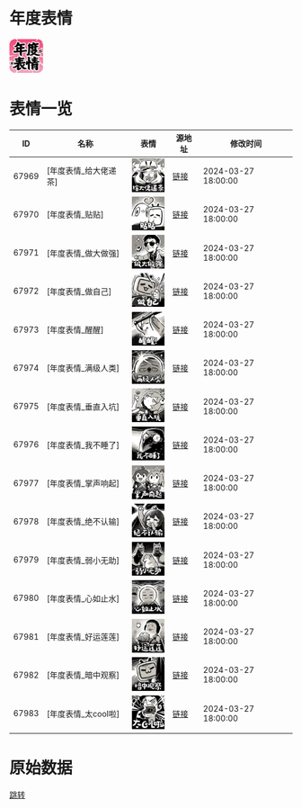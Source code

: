 # 年度表情

<img src="./cover.png" height="60" alt="cover" />

# 表情一览

|ID|名称|表情|源地址|修改时间|
|----|----|----|----|----|
|67969|[年度表情_给大佬递茶]|<img src="./pic/067969_%5B年度表情_给大佬递茶%5D.png" height="60" alt="给大佬递茶"/>|[链接](https://i0.hdslb.com/bfs/garb/c15e36d59ab778f7c43d15086b10db2a0b05949c.png)|2024-03-27 18:00:00|
|67970|[年度表情_贴贴]|<img src="./pic/067970_%5B年度表情_贴贴%5D.png" height="60" alt="贴贴"/>|[链接](https://i0.hdslb.com/bfs/garb/9e7815347def72c8093086510a23712200d1ca6f.png)|2024-03-27 18:00:00|
|67971|[年度表情_做大做强]|<img src="./pic/067971_%5B年度表情_做大做强%5D.png" height="60" alt="做大做强"/>|[链接](https://i0.hdslb.com/bfs/garb/504b71a5f688f11849745b000b2c8c1d2f1ce85b.png)|2024-03-27 18:00:00|
|67972|[年度表情_做自己]|<img src="./pic/067972_%5B年度表情_做自己%5D.png" height="60" alt="做自己"/>|[链接](https://i0.hdslb.com/bfs/garb/1c862e985d5131a92e93f21a5aced7cdcc708da1.png)|2024-03-27 18:00:00|
|67973|[年度表情_醒醒]|<img src="./pic/067973_%5B年度表情_醒醒%5D.png" height="60" alt="醒醒"/>|[链接](https://i0.hdslb.com/bfs/garb/bbce434d4eb94829ae047a7f054d6e0073f9bc4a.png)|2024-03-27 18:00:00|
|67974|[年度表情_满级人类]|<img src="./pic/067974_%5B年度表情_满级人类%5D.png" height="60" alt="满级人类"/>|[链接](https://i0.hdslb.com/bfs/garb/594d89c0111b7acb076b0765b14905d76528ad02.png)|2024-03-27 18:00:00|
|67975|[年度表情_垂直入坑]|<img src="./pic/067975_%5B年度表情_垂直入坑%5D.png" height="60" alt="垂直入坑"/>|[链接](https://i0.hdslb.com/bfs/garb/4c876d7027872435abd9afee3b28abff1cd278e0.png)|2024-03-27 18:00:00|
|67976|[年度表情_我不睡了]|<img src="./pic/067976_%5B年度表情_我不睡了%5D.png" height="60" alt="我不睡了"/>|[链接](https://i0.hdslb.com/bfs/garb/5f47e62c38f44d865c6610f7bdca1bf180036933.png)|2024-03-27 18:00:00|
|67977|[年度表情_掌声响起]|<img src="./pic/067977_%5B年度表情_掌声响起%5D.png" height="60" alt="掌声响起"/>|[链接](https://i0.hdslb.com/bfs/garb/91ca1bdfc0ab84a0a8f4656e80e326ac057f452b.png)|2024-03-27 18:00:00|
|67978|[年度表情_绝不认输]|<img src="./pic/067978_%5B年度表情_绝不认输%5D.png" height="60" alt="绝不认输"/>|[链接](https://i0.hdslb.com/bfs/garb/ef15f3b287fa14a289eba232d1edc313b318c277.png)|2024-03-27 18:00:00|
|67979|[年度表情_弱小无助]|<img src="./pic/067979_%5B年度表情_弱小无助%5D.png" height="60" alt="弱小无助"/>|[链接](https://i0.hdslb.com/bfs/garb/51df6b9c823b164cdab77d942790c42377288750.png)|2024-03-27 18:00:00|
|67980|[年度表情_心如止水]|<img src="./pic/067980_%5B年度表情_心如止水%5D.png" height="60" alt="心如止水"/>|[链接](https://i0.hdslb.com/bfs/garb/24d372983850c3ecd4fe30b52edec89a924b6cb7.png)|2024-03-27 18:00:00|
|67981|[年度表情_好运莲莲]|<img src="./pic/067981_%5B年度表情_好运莲莲%5D.png" height="60" alt="好运莲莲"/>|[链接](https://i0.hdslb.com/bfs/garb/d637b48de08c54aa05f4775e630f590fc19ef45a.png)|2024-03-27 18:00:00|
|67982|[年度表情_暗中观察]|<img src="./pic/067982_%5B年度表情_暗中观察%5D.png" height="60" alt="暗中观察"/>|[链接](https://i0.hdslb.com/bfs/garb/04fb9b32ad79cb1b19e31ead265891e364a75edf.png)|2024-03-27 18:00:00|
|67983|[年度表情_太cool啦]|<img src="./pic/067983_%5B年度表情_太cool啦%5D.png" height="60" alt="太cool啦"/>|[链接](https://i0.hdslb.com/bfs/garb/42a839a84601645fec0e7a9f14898d48b5373ae6.png)|2024-03-27 18:00:00|

# 原始数据

[跳转](./raw.json)

